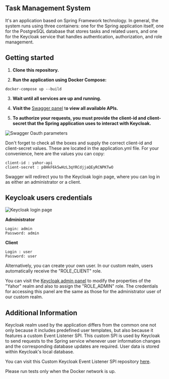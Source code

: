 ## Task Management System
It's an application based on Spring Framework technology. In general, the system runs using three containers: one for the Spring application itself, one for the PostgreSQL database that stores tasks and related users, and one for the Keycloak service that handles authentication, authorization, and role management.

## Getting started
1.  **Clone this repository.**

2. **Run the application using Docker Compose:**

```
docker-compose up --build
```

3. **Wait until all services are up and running.**

4. **Visit the** [Swagger panel](http://localhost:8081/swagger-ui/index.html#/ "Swagger panel") t**o view all available APIs.**
5. **To authorize your requests, you must provide the client-id and client-secret that the Spring application uses to interact with Keycloak.**

![Swagger Oauth parameters]( "readme-images/screen1.jpg")

Don't forget to check all the boxes and supply the correct client-id and client-secret values. These are located in the application.yml file. For your convenience, here are the values you can copy:
```
client-id : yahor-api
client-secret : p8HkF6k5wHzL3qYRCdjjaQEyRCNPKTwO
```

Swagger will redirect you to the Keycloak login page, where you can log in as either an administrator or a client.
## Keycloak users credentials

![Keycloak login page]( "readme-images/screen2.jpg")

**Administrator**
```
Login: admin
Password: admin
```
**Client**
```
Login : user
Password: user
```
Alternatively, you can create your own user. In our custom realm, users automatically receive the "ROLE_CLIENT" role.

You can visit the [Keycloak admin panel](http://localhost:8080 "Keycloak admin panel")  to modify the properties of the "Yahor" realm and also to assign the "ROLE_ADMIN" role. The credentials for accessing this panel are the same as those for the administrator user of our custom realm.

## Additional Information
Keycloak realm used by the application differs from the common one not only because it includes predefined user templates, but also because it features a custom Event Listener SPI. This custom SPI is used by Keycloak to send requests to the Spring service whenever user information changes and the corresponding database updates are required. User data is stored within Keycloak's local database.

You can visit this Custom Keycloak Event Listener SPI repository [here](https://github.com/yeargor/CustomKeycloakEventListenerSPI/blob/main/src/main/java/org/yeagor/auth/provider/CustomEventListenerProviderFactory.java "here").

Please run tests only when the Docker network is up.